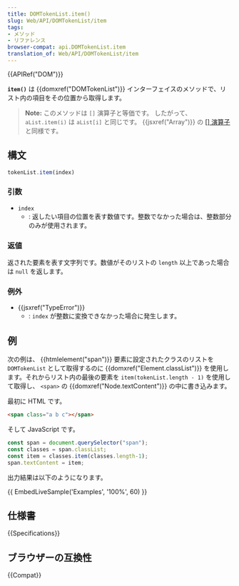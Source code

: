 ```yaml
---
title: DOMTokenList.item()
slug: Web/API/DOMTokenList/item
tags:
- メソッド
- リファレンス
browser-compat: api.DOMTokenList.item
translation_of: Web/API/DOMTokenList/item
---
```

{{APIRef("DOM")}}

**`item()`** は {{domxref("DOMTokenList")}} インターフェイスのメソッドで、リスト内の項目をその位置から取得します。

> **Note:** このメソッドは `[]` 演算子と等価です。
> したがって、 `aList.item(i)` は `aList[i]` と同じです。 {{jsxref("Array")}} の [[] 演算子](/ja/docs/Web/JavaScript/Reference/Global_Objects/Array#accessing_array_elements)と同様です。

## 構文

```js
tokenList.item(index)
```

### 引数

- `index`
  - : 返したい項目の位置を表す数値です。整数でなかった場合は、整数部分のみが使用されます。

### 返値

返された要素を表す文字列です。数値がそのリストの `length` 以上であった場合は `null` を返します。

### 例外

- {{jsxref("TypeError")}}
  - : `index` が整数に変換できなかった場合に発生します。

## 例

次の例は、 {{htmlelement("span")}} 要素に設定されたクラスのリストを `DOMTokenList` として取得するのに {{domxref("Element.classList")}} を使用します。それからリスト内の最後の要素を `item(tokenList.length - 1)` を使用して取得し、 `<span>` の {{domxref("Node.textContent")}} の中に書き込みます。

最初に HTML です。

```html
<span class="a b c"></span>
```

そして JavaScript です。

```js
const span = document.querySelector("span");
const classes = span.classList;
const item = classes.item(classes.length-1);
span.textContent = item;
```

出力結果は以下のようになります。

{{ EmbedLiveSample('Examples', '100%', 60) }}

## 仕様書

{{Specifications}}

## ブラウザーの互換性

{{Compat}}
